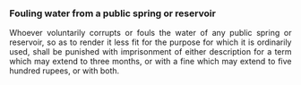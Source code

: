 ### Fouling water from a public spring or reservoir
<div style="text-align: justify">

Whoever voluntarily corrupts or fouls the water of any public spring or reservoir, so as to render it less fit for the purpose for which it is ordinarily used, shall be punished with imprisonment of either description for a term which may extend to three months, or with a fine which may extend to five hundred rupees, or with both.

</div>
